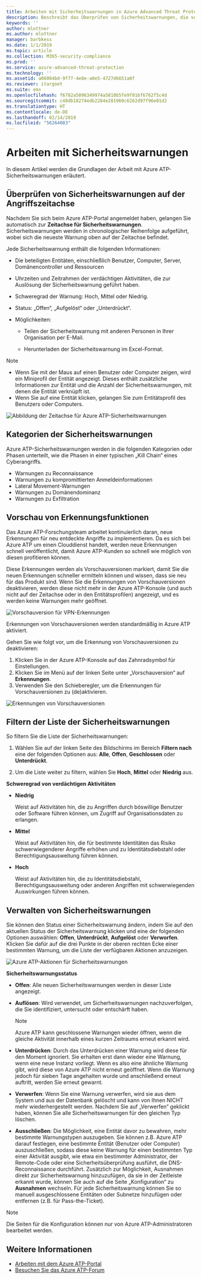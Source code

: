 ```yaml
---
title: Arbeiten mit Sicherheitswarnungen in Azure Advanced Threat Protection | Microsoft-Dokumentation
description: Beschreibt das Überprüfen von Sicherheitswarnungen, die von Azure ATP ausgegeben werden
keywords: ''
author: mlottner
ms.author: mlottner
manager: barbkess
ms.date: 1/1/2019
ms.topic: article
ms.collection: M365-security-compliance
ms.prod: ''
ms.service: azure-advanced-threat-protection
ms.technology: ''
ms.assetid: a06004bd-9f77-4e8e-a0e5-4727d6651a0f
ms.reviewer: itargoet
ms.suite: ems
ms.openlocfilehash: f6782a5096349974a5810b5fe9f816f6762f5c4d
ms.sourcegitcommit: c48db18274edb2284e281960c6262d97f96e01d2
ms.translationtype: HT
ms.contentlocale: de-DE
ms.lasthandoff: 02/14/2019
ms.locfileid: "56264083"
---
```

# <a name="working-with-security-alerts"></a>Arbeiten mit Sicherheitswarnungen

In diesem Artikel werden die Grundlagen der Arbeit mit Azure ATP-Sicherheitswarnungen erläutert.

## Überprüfen von Sicherheitswarnungen auf der Angriffszeitachse <a name="review-suspicious-activities-on-the-attack-time-line"></a>

Nachdem Sie sich beim Azure ATP-Portal angemeldet haben, gelangen Sie automatisch zur **Zeitachse für Sicherheitswarnungen**. Sicherheitswarnungen werden in chronologischer Reihenfolge aufgeführt, wobei sich die neueste Warnung oben auf der Zeitachse befindet.

Jede Sicherheitswarnung enthält die folgenden Informationen:

- Die beteiligten Entitäten, einschließlich Benutzer, Computer, Server, Domänencontroller und Ressourcen

- Uhrzeiten und Zeitrahmen der verdächtigen Aktivitäten, die zur Auslösung der Sicherheitswarnung geführt haben.

- Schweregrad der Warnung: Hoch, Mittel oder Niedrig.

- Status: „Offen“, „Aufgelöst“ oder „Unterdrückt“.

- Möglichkeiten:

    - Teilen der Sicherheitswarnung mit anderen Personen in Ihrer Organisation per E-Mail.

    - Herunterladen der Sicherheitswarnung im Excel-Format.

> [!NOTE]
> - Wenn Sie mit der Maus auf einen Benutzer oder Computer zeigen, wird ein Miniprofil der Entität angezeigt. Dieses enthält zusätzliche Informationen zur Entität und die Anzahl der Sicherheitswarnungen, mit denen die Entität verknüpft ist.
> - Wenn Sie auf eine Entität klicken, gelangen Sie zum Entitätsprofil des Benutzers oder Computers.

![Abbildung der Zeitachse für Azure ATP-Sicherheitswarnungen](media/atp-sa-timeline.png)

## <a name="security-alert-categories"></a>Kategorien der Sicherheitswarnungen

Azure ATP-Sicherheitswarnungen werden in die folgenden Kategorien oder Phasen unterteilt, wie die Phasen in einer typischen „Kill Chain“ eines Cyberangriffs. 

- Warnungen zu Reconnaissance
- Warnungen zu kompromittierten Anmeldeinformationen
- Lateral Movement-Warnungen
- Warnungen zu Domänendominanz
- Warnungen zu Exfiltration

## Vorschau von Erkennungsfunktionen <a name="preview-detections"></a>

Das Azure ATP-Forschungsteam arbeitet kontinuierlich daran, neue Erkennungen für neu entdeckte Angriffe zu implementieren. Da es sich bei Azure ATP um einen Clouddienst handelt, werden neue Erkennungen schnell veröffentlicht, damit Azure ATP-Kunden so schnell wie möglich von diesen profitieren können.

Diese Erkennungen werden als Vorschauversionen markiert, damit Sie die neuen Erkennungen schneller ermitteln können und wissen, dass sie neu für das Produkt sind. Wenn Sie die Erkennungen von Vorschauversionen deaktivieren, werden diese nicht mehr in der Azure ATP-Konsole (und auch nicht auf der Zeitachse oder in den Entitätsprofilen) angezeigt, und es werden keine Warnungen mehr geöffnet.

![Vorschauversion für VPN-Erkennungen](./media/preview-detection-vpn.png)

Erkennungen von Vorschauversionen werden standardmäßig in Azure ATP aktiviert. 

Gehen Sie wie folgt vor, um die Erkennung von Vorschauversionen zu deaktivieren:

1. Klicken Sie in der Azure ATP-Konsole auf das Zahnradsymbol für Einstellungen.
2. Klicken Sie im Menü auf der linken Seite unter „Vorschauversion“ auf **Erkennungen**.
3. Verwenden Sie den Schieberegler, um die Erkennungen für Vorschauversionen zu (de)aktivieren.
 
![Erkennungen von Vorschauversionen](./media/preview-detections.png) 


## <a name="filter-security-alerts-list"></a>Filtern der Liste der Sicherheitswarnungen
So filtern Sie die Liste der Sicherheitswarnungen:

1. Wählen Sie auf der linken Seite des Bildschirms im Bereich **Filtern nach** eine der folgenden Optionen aus: **Alle**, **Offen**, **Geschlossen** oder **Unterdrückt**.

2. Um die Liste weiter zu filtern, wählen Sie **Hoch**, **Mittel** oder **Niedrig** aus.

**Schweregrad von verdächtigen Aktivitäten**

- **Niedrig**

    Weist auf Aktivitäten hin, die zu Angriffen durch böswillige Benutzer oder Software führen können, um Zugriff auf Organisationsdaten zu erlangen.

- **Mittel**

    Weist auf Aktivitäten hin, die für bestimmte Identitäten das Risiko schwerwiegenderer Angriffe erhöhen und zu Identitätsdiebstahl oder Berechtigungsausweitung führen können.

- **Hoch**

    Weist auf Aktivitäten hin, die zu Identitätsdiebstahl, Berechtigungsausweitung oder anderen Angriffen mit schwerwiegenden Auswirkungen führen können.


## <a name="managing-security-alerts"></a>Verwalten von Sicherheitswarnungen

Sie können den Status einer Sicherheitswarnung ändern, indem Sie auf den aktuellen Status der Sicherheitswarnung klicken und eine der folgenden Optionen auswählen: **Offen**, **Unterdrückt**, **Aufgelöst** oder **Verworfen**.
Klicken Sie dafür auf die drei Punkte in der oberen rechten Ecke einer bestimmten Warnung, um die Liste der verfügbaren Aktionen anzuzeigen.

![Azure ATP-Aktionen für Sicherheitswarnungen](./media/atp-sa-actions.png)

**Sicherheitswarnungsstatus**

- **Offen**: Alle neuen Sicherheitswarnungen werden in dieser Liste angezeigt.

- **Auflösen**: Wird verwendet, um Sicherheitswarnungen nachzuverfolgen, die Sie identifiziert, untersucht oder entschärft haben.

    > [!NOTE]
    > Azure ATP kann geschlossene Warnungen wieder öffnen, wenn die gleiche Aktivität innerhalb eines kurzen Zeitraums erneut erkannt wird.

- **Unterdrücken**: Durch das Unterdrücken einer Warnung wird diese für den Moment ignoriert. Sie erhalten erst dann wieder eine Warnung, wenn eine neue Instanz vorliegt. Wenn es also eine ähnliche Warnung gibt, wird diese von Azure ATP nicht erneut geöffnet. Wenn die Warnung jedoch für sieben Tage angehalten wurde und anschließend erneut auftritt, werden Sie erneut gewarnt.

- **Verwerfen**: Wenn Sie eine Warnung verwerfen, wird sie aus dem System und aus der Datenbank gelöscht und kann von Ihnen NICHT mehr wiederhergestellt werden. Nachdem Sie auf „Verwerfen“ geklickt haben, können Sie alle Sicherheitswarnungen für den gleichen Typ löschen.

- **Ausschließen**: Die Möglichkeit, eine Entität davor zu bewahren, mehr bestimmte Warnungstypen auszugeben. Sie können z.B. Azure ATP darauf festlegen, eine bestimmte Entität (Benutzer oder Computer) auszuschließen, sodass diese keine Warnung für einen bestimmten Typ einer Aktivität ausgibt, wie etwa ein bestimmter Administrator, der Remote-Code oder eine Sicherheitsüberprüfung ausführt, die DNS-Reconnaissance durchführt. Zusätzlich zur Möglichkeit, Ausnahmen direkt zur Sicherheitswarnung hinzuzufügen, da sie in der Zeitleiste erkannt wurde, können Sie auch auf die Seite „Konfiguration“ zu **Ausnahmen** wechseln. Für jede Sicherheitswarnung können Sie so manuell ausgeschlossene Entitäten oder Subnetze hinzufügen oder entfernen (z.B. für Pass-the-Ticket).

> [!NOTE]
> Die Seiten für die Konfiguration können nur von Azure ATP-Administratoren bearbeitet werden.


## <a name="see-also"></a>Weitere Informationen

- [Arbeiten mit dem Azure ATP-Portal](workspace-portal.md)
- [Besuchen Sie das Azure ATP-Forum](https://aka.ms/azureatpcommunity)
